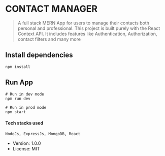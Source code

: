 # CONTACT MANAGER

> A full stack MERN App for users to manage their contacts both personal and professional. This project is built purely with the React Context API. It includes features like Authentication, Authorization, contact filters and many more


## Install dependencies
```
npm install
```

## Run App
```
# Run in dev mode
npm run dev

# Run in prod mode
npm start
```
#### Tech stacks used
```
NodeJs, ExpressJs, MongoDB, React
```
- Version: 1.0.0
- License: MIT
